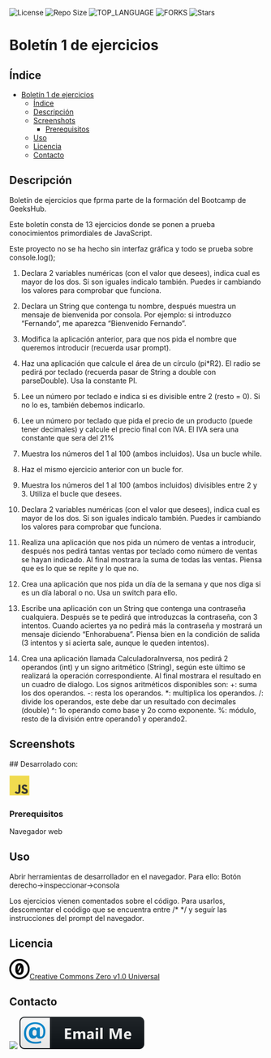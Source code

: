 ![License](https://img.shields.io/github/license/Iminguet/https://github.com/Iminguet/boletinEjercicios01.svg?style=for-the-badge) ![Repo Size](https://img.shields.io/github/languages/code-size/Iminguet/https://github.com/Iminguet/boletinEjercicios01.svg?style=for-the-badge) ![TOP_LANGUAGE](https://img.shields.io/github/languages/top/Iminguet/https://github.com/Iminguet/boletinEjercicios01.svg?style=for-the-badge) ![FORKS](https://img.shields.io/github/forks/Iminguet/https://github.com/Iminguet/boletinEjercicios01.svg?style=for-the-badge&social) ![Stars](https://img.shields.io/github/stars/Iminguet/https://github.com/Iminguet/boletinEjercicios01.svg?style=for-the-badge)

# Boletín 1 de ejercicios

## Índice

- [Boletín 1 de ejercicios](#boletín-1-de-ejercicios)
  - [Índice](#índice)
  - [Descripción](#descripción)
  - [Screenshots](#screenshots)
    - [Prerequisitos](#prerequisitos)
  - [Uso](#uso)
  - [Licencia](#licencia)
  - [Contacto](#contacto)

## Descripción

Boletín de ejercicios que fprma parte de la formación del Bootcamp de GeeksHub.

Este boletín consta de 13 ejercicios donde se ponen a prueba conocimientos primordiales de JavaScript.

Este proyecto no se ha hecho sin interfaz gráfica y todo se prueba sobre console.log();

1. Declara 2 variables numéricas (con el valor que desees), indica cual es mayor de
   los dos. Si son iguales indicalo también. Puedes ir cambiando los valores
   para comprobar que funciona.

2. Declara un String que contenga tu nombre, después muestra un mensaje de
   bienvenida por consola. Por ejemplo: si introduzco “Fernando”, me aparezca
   “Bienvenido Fernando”.

3. Modifica la aplicación anterior, para que nos pida el nombre que queremos
   introducir (recuerda usar prompt).

4. Haz una aplicación que calcule el área de un círculo (pi\*R2). El radio se pedirá
   por teclado (recuerda pasar de String a double con parseDouble). Usa la
   constante PI.

5. Lee un número por teclado e indica si es divisible entre 2 (resto = 0). Si no lo es,
   también debemos indicarlo.

6. Lee un número por teclado que pida el precio de un producto (puede tener
   decimales) y calcule el precio final con IVA. El IVA sera una constante que sera
   del 21%

7. Muestra los números del 1 al 100 (ambos incluidos). Usa un bucle while.

8. Haz el mismo ejercicio anterior con un bucle for.

9. Muestra los números del 1 al 100 (ambos incluidos) divisibles entre 2 y 3. Utiliza
   el bucle que desees.
10. Declara 2 variables numéricas (con el valor que desees), indica cual es mayor de
    los dos. Si son iguales indicalo también. Puedes ir cambiando los valores
    para comprobar que funciona.

11. Realiza una aplicación que nos pida un número de ventas a introducir, después
    nos pedirá tantas ventas por teclado como número de ventas se hayan indicado.
    Al final mostrara la suma de todas las ventas. Piensa que es lo que se repite y lo
    que no.

12. Crea una aplicación que nos pida un día de la semana y que nos diga si es un día
    laboral o no. Usa un switch para ello.

13. Escribe una aplicación con un String que contenga una contraseña cualquiera.
    Después se te pedirá que introduzcas la contraseña, con 3 intentos. Cuando
    aciertes ya no pedirá más la contraseña y mostrará un mensaje diciendo
    “Enhorabuena”. Piensa bien en la condición de salida (3 intentos y si acierta sale,
    aunque le queden intentos).

14. Crea una aplicación llamada CalculadoraInversa, nos pedirá 2 operandos (int) y
    un signo aritmético (String), según este último se realizará la operación
    correspondiente. Al final mostrara el resultado en un cuadro de dialogo.
    Los signos aritméticos disponibles son:
    +: suma los dos operandos.
    -: resta los operandos.
    \*: multiplica los operandos.
    /: divide los operandos, este debe dar un resultado con decimales (double)
    ^: 1o operando como base y 2o como exponente.
    %: módulo, resto de la división entre operando1 y operando2.

## Screenshots

<img src="" />## Desarrolado con:

<a href="https://developer.mozilla.org/en-US/docs/Web/JavaScript"><img src="https://raw.githubusercontent.com/devicons/devicon/master/icons/javascript/javascript-original.svg" height="40px" width="40px" /></a>

### Prerequisitos

Navegador web

## Uso

Abrir herramientas de desarrollador en el navegador.
Para ello:
Botón derecho->inspeccionar->consola

Los ejercicios vienen comentados sobre el código. Para usarlos, descomentar el coódigo que se encuentra entre /\* \*/ y seguír las instrucciones del prompt del navegador.

## Licencia

<a href="https://creativecommons.org/publicdomain/zero/1.0/"><img src="https://raw.githubusercontent.com/johnturner4004/readme-generator/master/src/components/assets/images/cczero.svg" height=40 />Creative Commons Zero v1.0 Universal</a>

## Contacto

<a href="https://www.linkedin.com/in/https://www.linkedin.com/in/israelminse/"><img src="https://img.shields.io/badge/LinkedIn-0077B5?style=for-the-badge&logo=linkedin&logoColor=white" /></a> <a href="mailto:i.minguetsegui@gmail.com"><img src=https://raw.githubusercontent.com/johnturner4004/readme-generator/master/src/components/assets/images/email_me_button_icon_151852.svg /></a>
